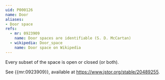 ```yaml
---
uid: P000126
name: Door
aliases:
- Door space
refs:
  - mr: 0923909
    name: Door spaces are identifiable (S. D. McCartan)
  - wikipedia: Door_space
    name: Door space on Wikipedia
---
```


Every subset of the space is open or closed (or both).

See {{mr:0923909}}, available at <https://www.jstor.org/stable/20489255>.
